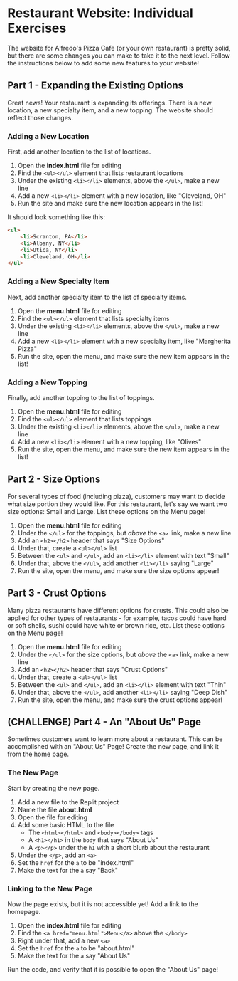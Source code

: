 # Restaurant Website: Individual Exercises
The website for Alfredo's Pizza Cafe (or your own restaurant) is pretty solid, but there are some changes you can make to take it to the next level. Follow the instructions below to add some new features to your website!

## Part 1 - Expanding the Existing Options
Great news! Your restaurant is expanding its offerings. There is a new location, a new specialty item, and a new topping. The website should reflect those changes.

### Adding a New Location
First, add another location to the list of locations.

1. Open the **index.html** file for editing
1. Find the `<ul></ul>` element that lists restaurant locations
1. Under the existing `<li></li>` elements, above the `</ul>`, make a new line
1. Add a new `<li></li>` element with a new location, like "Cleveland, OH"
1. Run the site and make sure the new location appears in the list!

It should look something like this:

```html
<ul>
    <li>Scranton, PA</li>
    <li>Albany, NY</li>
    <li>Utica, NY</li>
    <li>Cleveland, OH</li>
</ul>
```

### Adding a New Specialty Item
Next, add another specialty item to the list of specialty items.

1. Open the **menu.html** file for editing
1. Find the `<ul></ul>` element that lists specialty items
1. Under the existing `<li></li>` elements, above the `</ul>`, make a new line
1. Add a new `<li></li>` element with a new specialty item, like "Margherita Pizza"
1. Run the site, open the menu, and make sure the new item appears in the list!

### Adding a New Topping
Finally, add another topping to the list of toppings.

1. Open the **menu.html** file for editing
1. Find the `<ul></ul>` element that lists toppings
1. Under the existing `<li></li>` elements, above the `</ul>`, make a new line
1. Add a new `<li></li>` element with a new topping, like "Olives"
1. Run the site, open the menu, and make sure the new item appears in the list!

## Part 2 - Size Options
For several types of food (including pizza), customers may want to decide what size portion they would like. For this restaurant, let's say we want two size options: Small and Large. List these options on the Menu page!

1. Open the **menu.html** file for editing
1. Under the `</ul>` for the toppings, but _above_ the `<a>` link, make a new line
1. Add an `<h2></h2>` header that says "Size Options"
1. Under that, create a `<ul></ul>` list
1. Between the `<ul>` and `</ul>`, add an `<li></li>` element with text "Small"
1. Under that, above the `</ul>`, add another `<li></li>` saying "Large"
1. Run the site, open the menu, and make sure the size options appear!

## Part 3 - Crust Options
Many pizza restaurants have different options for crusts. This could also be applied for other types of restaurants - for example, tacos could have hard or soft shells, sushi could have white or brown rice, etc. List these options on the Menu page!

1. Open the **menu.html** file for editing
1. Under the `</ul>` for the size options, but _above_ the `<a>` link, make a new line
1. Add an `<h2></h2>` header that says "Crust Options"
1. Under that, create a `<ul></ul>` list
1. Between the `<ul>` and `</ul>`, add an `<li></li>` element with text "Thin"
1. Under that, above the `</ul>`, add another `<li></li>` saying "Deep Dish"
1. Run the site, open the menu, and make sure the crust options appear!

## (CHALLENGE) Part 4 - An "About Us" Page
Sometimes customers want to learn more about a restaurant. This can be accomplished with an "About Us" Page! Create the new page, and link it from the home page.

### The New Page
Start by creating the new page.

1. Add a new file to the Replit project
1. Name the file **about.html**
1. Open the file for editing
1. Add some basic HTML to the file
    - The `<html></html>` and `<body></body>` tags
    - A `<h1></h1>` in the `body` that says "About Us"
    - A `<p></p>` under the `h1` with a short blurb about the restaurant
1. Under the `</p>`, add an `<a>`
1. Set the `href` for the `a` to be "index.html"
1. Make the text for the `a` say "Back"

### Linking to the New Page
Now the page exists, but it is not accessible yet! Add a link to the homepage.

1. Open the **index.html** file for editing
1. Find the `<a href="menu.html">Menu</a>` above the `</body>`
1. Right under that, add a new `<a>`
1. Set the `href` for the `a` to be "about.html"
1. Make the text for the `a` say "About Us"

Run the code, and verify that it is possible to open the "About Us" page!